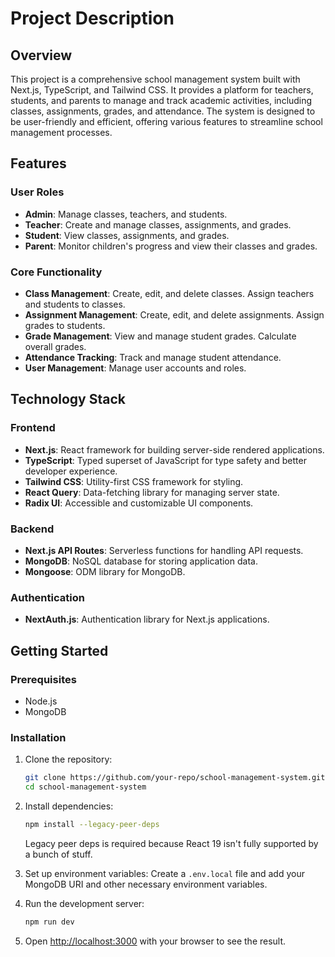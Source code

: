 # Project Description

## Overview

This project is a comprehensive school management system built with Next.js, TypeScript, and Tailwind CSS. It provides a platform for teachers, students, and parents to manage and track academic activities, including classes, assignments, grades, and attendance. The system is designed to be user-friendly and efficient, offering various features to streamline school management processes.

## Features

### User Roles
- **Admin**: Manage classes, teachers, and students.
- **Teacher**: Create and manage classes, assignments, and grades.
- **Student**: View classes, assignments, and grades.
- **Parent**: Monitor children's progress and view their classes and grades.

### Core Functionality
- **Class Management**: Create, edit, and delete classes. Assign teachers and students to classes.
- **Assignment Management**: Create, edit, and delete assignments. Assign grades to students.
- **Grade Management**: View and manage student grades. Calculate overall grades.
- **Attendance Tracking**: Track and manage student attendance.
- **User Management**: Manage user accounts and roles.

## Technology Stack

### Frontend
- **Next.js**: React framework for building server-side rendered applications.
- **TypeScript**: Typed superset of JavaScript for type safety and better developer experience.
- **Tailwind CSS**: Utility-first CSS framework for styling.
- **React Query**: Data-fetching library for managing server state.
- **Radix UI**: Accessible and customizable UI components.

### Backend
- **Next.js API Routes**: Serverless functions for handling API requests.
- **MongoDB**: NoSQL database for storing application data.
- **Mongoose**: ODM library for MongoDB.

### Authentication
- **NextAuth.js**: Authentication library for Next.js applications.

## Getting Started

### Prerequisites
- Node.js
- MongoDB

### Installation

1. Clone the repository:
   ```sh
   git clone https://github.com/your-repo/school-management-system.git
   cd school-management-system
   ```

2. Install dependencies:
   ```sh
   npm install --legacy-peer-deps
   ```
   Legacy peer deps is required because React 19 isn't fully supported by a bunch of stuff.

3. Set up environment variables:
   Create a `.env.local` file and add your MongoDB URI and other necessary environment variables.

4. Run the development server:
   ```sh
   npm run dev
   ```

5. Open [http://localhost:3000](http://localhost:3000) with your browser to see the result.
